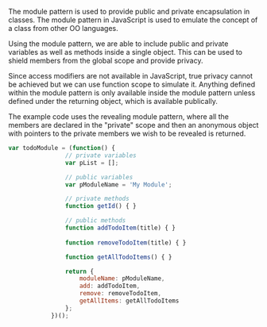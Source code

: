 The module pattern is used to provide public and private encapsulation in classes. The module pattern in JavaScript is used to emulate the concept of a class from other OO languages.

Using the module pattern, we are able to include public and private variables as well as methods inside a single object. This can be used to shield members from the global scope and provide privacy. 

Since access modifiers are not available in JavaScript, true privacy cannot be achieved but we can use function scope to simulate it. Anything defined within the module pattern is only available inside the module pattern unless defined under the returning object, which is available publically. 

The example code uses the revealing module pattern, where all the members are declared in the "private" scope and then an anonymous object with pointers to the private members we wish to be revealed is returned. 

```javascript
var todoModule = (function() {
                // private variables
                var pList = [];

                // public variables
                var pModuleName = 'My Module';

                // private methods
                function getId() { }

                // public methods
                function addTodoItem(title) { }
                
                function removeTodoItem(title) { }

                function getAllTodoItems() { }

                return {
                    moduleName: pModuleName,
                    add: addTodoItem,
                    remove: removeTodoItem,
                    getAllItems: getAllTodoItems
                };
            })();
```